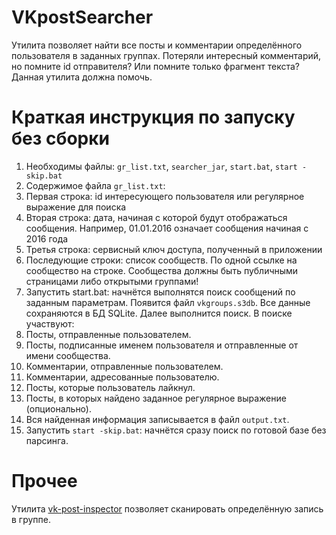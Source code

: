 # VKpostSearcher
Утилита позволяет найти все посты и комментарии определённого пользователя в заданных группах.
Потеряли интересный комментарий, но помните id отправителя? Или помните только фрагмент текста? Данная утилита должна помочь.

# Краткая инструкция по запуску без сборки
1. Необходимы файлы: `gr_list.txt`, `searcher_jar`, `start.bat`, `start -skip.bat`
2. Содержимое файла `gr_list.txt`:
 1. Первая строка: id интересующего пользователя или регулярное выражение для поиска
 2. Вторая строка: дата, начиная с которой будут отображаться сообщения. Например, 01.01.2016 означает сообщения начиная с 2016 года
 3. Третья строка: сервисный ключ доступа, полученный в приложении
 4. Последующие строки: список сообществ. По одной ссылке на сообщество на строке. Сообщества должны быть публичными страницами либо открытыми группами!
3. Запустить start.bat: начнётся выполнятся поиск сообщений по заданным параметрам. Появится файл `vkgroups.s3db`. Все данные сохраняются в БД SQLite. Далее выполнится поиск. В поиске участвуют:
 1. Посты, отправленные пользователем.
 2. Посты, подписанные именем пользователя и отправленные от имени сообщества.
 3. Комментарии, отправленные пользователем.
 4. Комментарии, адресованные пользователю.
 5. Посты, которые пользователь лайкнул.
 6. Посты, в которых найдено заданное регулярное выражение (опционально).
4. Вся найденная информация записывается в файл `output.txt`.
5. Запустить `start -skip.bat`: начнётся сразу поиск по готовой базе без парсинга.

# Прочее
Утилита [vk-post-inspector](https://github.com/iNomaD/vk-post-inspector) позволяет сканировать определённую запись в группе.
